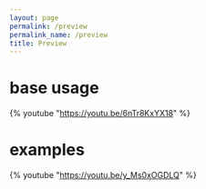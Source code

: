 ```yaml
---
layout: page
permalink: /preview
permalink_name: /preview
title: Preview
---
```


# base usage

{% youtube "https://youtu.be/6nTr8KxYX18" %}

# examples

{% youtube "https://youtu.be/y_Ms0xOGDLQ" %}